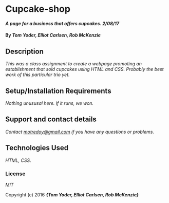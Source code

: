 # Cupcake-shop

#### _A page for a business that offers cupcakes. 2/08/17_

#### By _**Tom Yoder, Elliot Carlsen, Rob McKenzie**_

## Description

_This was a class assignment to create a webpage promoting an establishment that sold cupcakes using HTML and CSS. 
Probably the best work of this particular trio yet._

## Setup/Installation Requirements


_Nothing unususal here. If it runs, we won._


## Support and contact details

_Contact motredoy@gmail.com if you have any questions or problems._

## Technologies Used

_HTML, CSS._

### License

*MIT*

Copyright (c) 2016 **_{Tom Yoder, Elliot Carlsen, Rob McKenzie}_**
